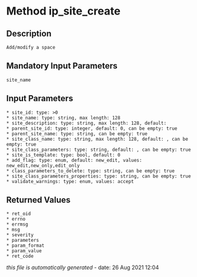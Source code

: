 # Method ip_site_create

## Description
	Add/modify a space

## Mandatory Input Parameters
	site_name

## Input Parameters
	* site_id: type: >0
	* site_name: type: string, max length: 128
	* site_description: type: string, max length: 128, default: 
	* parent_site_id: type: integer, default: 0, can be empty: true
	* parent_site_name: type: string, can be empty: true
	* site_class_name: type: string, max length: 128, default: , can be empty: true
	* site_class_parameters: type: string, default: , can be empty: true
	* site_is_template: type: bool, default: 0
	* add_flag: type: enum, default: new_edit, values: new_edit,new_only,edit_only
	* class_parameters_to_delete: type: string, can be empty: true
	* site_class_parameters_properties: type: string, can be empty: true
	* validate_warnings: type: enum, values: accept

## Returned Values
	* ret_oid
	* errno
	* errmsg
	* msg
	* severity
	* parameters
	* param_format
	* param_value
	* ret_code


*this file is automatically generated* - date: 26 Aug 2021 12:04